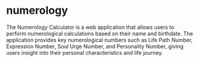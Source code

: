 # numerology
The Numerology Calculator is a web application that allows users to perform numerological calculations based on their name and birthdate. The application provides key numerological numbers such as Life Path Number, Expression Number, Soul Urge Number, and Personality Number, giving users insight into their personal characteristics and life journey.
